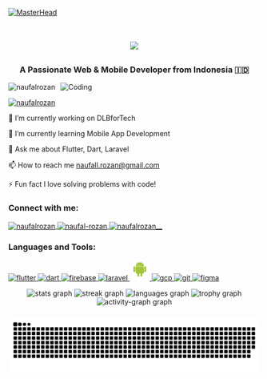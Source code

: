 [![MasterHead](https://camo.githubusercontent.com/9a25dbf27f91c354e0a9e85268104de67b6ada550d5a4830fee656d2b5d9143d/68747470733a2f2f692e70696e696d672e636f6d2f6f726967696e616c732f37372f63612f61332f37376361613332383834643733356434333961646534356261333766656166322e676966)](https://naufaldev.netlify.app/)

<h1 align="center">
    <img src="https://readme-typing-svg.herokuapp.com/?font=Fira+Code&size=28&center=true&vCenter=true&width=500&height=70&color=F7F7F7&pause=1000&duration=4000&lines=Hi+There!+👋;+I'm+Naufal+Rozan;" />
</h1>

<h3 align="center">A Passionate Web & Mobile Developer from Indonesia 🇮🇩</h3>
<img align="right" alt="Coding" width="400" src="https://media.giphy.com/media/qgQUggAC3Pfv687qPC/giphy.gif">

<p align="left">
  <img src="https://komarev.com/ghpvc/?username=naufalrozan&label=Profile%20views&color=0e75b6&style=flat" alt="naufalrozan" />
</p>

<p align="left">
  <a href="https://twitter.com/bernopal" target="blank">
    <img src="https://img.shields.io/twitter/follow/naufalrozan?logo=twitter&style=for-the-badge" alt="naufalrozan" />
  </a>
</p>

🔭 I’m currently working on DLBforTech

🌱 I’m currently learning Mobile App Development

💬 Ask me about Flutter, Dart, Laravel

📫 How to reach me naufall.rozan@gmail.com

⚡ Fun fact I love solving problems with code!

<h3 align="left">Connect with me:</h3>
<p align="left">
  <a href="https://twitter.com/bernopal" target="blank">
    <img align="center" src="https://raw.githubusercontent.com/rahuldkjain/github-profile-readme-generator/master/src/images/icons/Social/twitter.svg" alt="naufalrozan" height="30" width="40" />
  </a>
  <a href="https://linkedin.com/in/naufal-rozan" target="blank">
    <img align="center" src="https://raw.githubusercontent.com/rahuldkjain/github-profile-readme-generator/master/src/images/icons/Social/linked-in-alt.svg" alt="naufal-rozan" height="30" width="40" />
  </a>
  <a href="https://instagram.com/naufalrozan__" target="blank">
    <img align="center" src="https://raw.githubusercontent.com/rahuldkjain/github-profile-readme-generator/master/src/images/icons/Social/instagram.svg" alt="naufalrozan__" height="30" width="40" />
  </a>
</p>

<h3 align="left">Languages and Tools:</h3>
<p align="left">
  <a href="https://flutter.dev" target="_blank" rel="noreferrer">
    <img src="https://www.vectorlogo.zone/logos/flutterio/flutterio-icon.svg" alt="flutter" width="40" height="40"/>
  </a>
  <a href="https://dart.dev" target="_blank" rel="noreferrer">
    <img src="https://www.vectorlogo.zone/logos/dartlang/dartlang-icon.svg" alt="dart" width="40" height="40"/>
  </a>
  <a href="https://firebase.google.com/" target="_blank" rel="noreferrer">
    <img src="https://www.vectorlogo.zone/logos/firebase/firebase-icon.svg" alt="firebase" width="40" height="40"/>
  </a>
  <a href="https://laravel.com" target="_blank" rel="noreferrer">
    <img src="https://www.vectorlogo.zone/logos/laravel/laravel-icon.svg" alt="laravel" width="40" height="40"/>
  </a>
  <a href="https://developer.android.com" target="_blank" rel="noreferrer">
    <img src="https://raw.githubusercontent.com/devicons/devicon/master/icons/android/android-original-wordmark.svg" alt="android" width="40" height="40"/>
  </a>
  <a href="https://cloud.google.com" target="_blank" rel="noreferrer">
    <img src="https://www.vectorlogo.zone/logos/google_cloud/google_cloud-icon.svg" alt="gcp" width="40" height="40"/>
  </a>
  <a href="https://git-scm.com/" target="_blank" rel="noreferrer">
    <img src="https://www.vectorlogo.zone/logos/git-scm/git-scm-icon.svg" alt="git" width="40" height="40"/>
  </a>
  <a href="https://figma.com" target="_blank" rel="noreferrer">
    <img src="https://www.vectorlogo.zone/logos/figma/figma-icon.svg" alt="figma" width="40" height="40"/>
  </a>
</p>

<div align="center">
  <img src="https://github-readme-stats.vercel.app/api?username=naufalrozan&hide_title=false&hide_rank=false&show_icons=true&include_all_commits=true&count_private=true&disable_animations=false&theme=tokyonight&locale=en&hide_border=false&order=1" height="110" alt="stats graph"  />
  <img src="https://streak-stats.demolab.com?user=naufalrozan&locale=en&mode=daily&theme=tokyonight&hide_border=false&border_radius=5&order=3" height="110" alt="streak graph"  />
  <img src="https://github-readme-stats.vercel.app/api/top-langs?username=naufalrozan&locale=en&hide_title=false&layout=compact&card_width=320&langs_count=5&theme=tokyonight&hide_border=false&order=2" height="110" alt="languages graph"  />
  <img src="https://github-profile-trophy.vercel.app?username=naufalrozan&theme=tokyonight&column=-1&row=1&margin-w=8&margin-h=8&no-bg=false&no-frame=false&order=4" height="150" alt="trophy graph"  />
  <img src="https://github-readme-activity-graph.vercel.app/graph?username=naufalrozan&radius=16&theme=tokyo-night&area=true&order=5" height="300" alt="activity-graph graph"  />
</div>

###

<img src="https://raw.githubusercontent.com/naufalrozan/naufalrozan/output/snake.svg" alt="Snake animation" />

###
